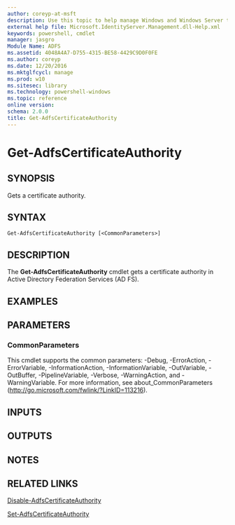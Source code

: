 ```yaml
---
author: coreyp-at-msft
description: Use this topic to help manage Windows and Windows Server technologies with Windows PowerShell.
external help file: Microsoft.IdentityServer.Management.dll-Help.xml
keywords: powershell, cmdlet
manager: jasgro
Module Name: ADFS
ms.assetid: 4048A4A7-D755-4315-BE58-4429C9D0F0FE
ms.author: coreyp
ms.date: 12/20/2016
ms.mktglfcycl: manage
ms.prod: w10
ms.sitesec: library
ms.technology: powershell-windows
ms.topic: reference
online version: 
schema: 2.0.0
title: Get-AdfsCertificateAuthority
---
```


# Get-AdfsCertificateAuthority

## SYNOPSIS
Gets a certificate authority.

## SYNTAX

```
Get-AdfsCertificateAuthority [<CommonParameters>]
```

## DESCRIPTION
The **Get-AdfsCertificateAuthority** cmdlet gets a certificate authority in Active Directory Federation Services (AD FS).

## EXAMPLES

## PARAMETERS

### CommonParameters
This cmdlet supports the common parameters: -Debug, -ErrorAction, -ErrorVariable, -InformationAction, -InformationVariable, -OutVariable, -OutBuffer, -PipelineVariable, -Verbose, -WarningAction, and -WarningVariable. For more information, see about_CommonParameters (http://go.microsoft.com/fwlink/?LinkID=113216).

## INPUTS

## OUTPUTS

## NOTES

## RELATED LINKS

[Disable-AdfsCertificateAuthority](./disable-adfscertificateauthority.md)

[Set-AdfsCertificateAuthority](./set-adfscertificateauthority.md)



